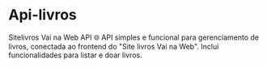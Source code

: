 # Api-livros
Sitelivros Vai na Web API 🌐 API simples e funcional para gerenciamento de livros, conectada ao frontend do "Site livros Vai na Web". Inclui funcionalidades para listar e doar livros.

